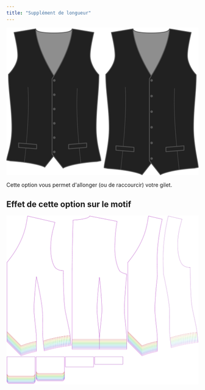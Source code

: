 ```yaml
---
title: "Supplément de longueur"
---
```


![Supplément de longueur](lengthbonus.svg)

Cette option vous permet d'allonger (ou de raccourcir) votre gilet.

## Effet de cette option sur le motif

![Cette image montre l'effet de cette option en superposant plusieurs variantes qui ont une valeur différente pour cette option](wahid_lengthbonus_sample.svg "Effet de cette option sur le motif")
